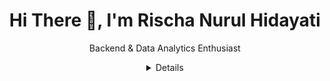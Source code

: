 <div align="center">
  
# Hi There 👋, I'm Rischa Nurul Hidayati

Backend & Data Analytics Enthusiast

<details>
  <summary>Details</summary>

### My Skills
![JavaScript](https://img.shields.io/badge/-JavaScript-F7DF1E?style=flat-square&logo=javascript&logoColor=black)
![Python](https://img.shields.io/badge/-Python-3776AB?style=flat-square&logo=python&logoColor=white)
![React](https://img.shields.io/badge/-React-61DAFB?style=flat-square&logo=react&logoColor=white)
![Node.js](https://img.shields.io/badge/-Node.js-339933?style=flat-square&logo=node.js&logoColor=white)
![PHP](https://img.shields.io/badge/-PHP-777BB4?style=flat-square&logo=php&logoColor=white)
![HTML5](https://img.shields.io/badge/-HTML5-E34F26?style=flat-square&logo=html5&logoColor=white)
![CSS3](https://img.shields.io/badge/-CSS3-1572B6?style=flat-square&logo=css3)
![TypeScript](https://img.shields.io/badge/-TypeScript-3178C6?style=flat-square&logo=typescript&logoColor=white)
![Docker](https://img.shields.io/badge/-Docker-2496ED?style=flat-square&logo=docker&logoColor=white)
![Git](https://img.shields.io/badge/-Git-F05032?style=flat-square&logo=git&logoColor=white)
![GCP](https://img.shields.io/badge/-GCP-4285F4?style=flat-square&logo=google-cloud&logoColor=white)

### My Social Media
[![Instagram](https://img.shields.io/badge/-Instagram-E4405F?style=flat-square&logo=instagram&logoColor=white)](https://www.instagram.com/rschnrlhdyt/)
[![LinkedIn](https://img.shields.io/badge/-LinkedIn-0077B5?style=flat-square&logo=linkedin&logoColor=white)](https://www.linkedin.com/in/rischanurulhidayati/)

### My GitHub Stats
<img src="https://github-readme-stats.vercel.app/api/top-langs?username=Rschnrlhdyt&locale=en&hide_title=false&layout=compact&card_width=465&langs_count=6&theme=dracula&hide_border=true&order=2&hide=css,scss,html"  alt="languages graph"/><br>
<img src="https://github-readme-stats.vercel.app/api?username=Rschnrlhdyt&show_icons=true&theme=dracula&hide_border=true"></img> 

</details>

</div>
